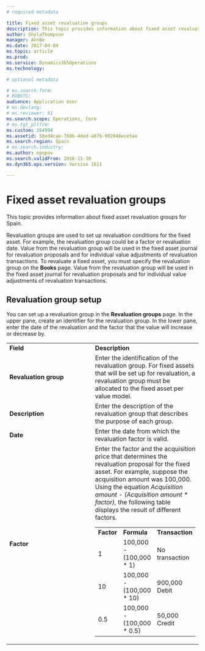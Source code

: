 ```yaml
---
# required metadata

title: Fixed asset revaluation groups
description: This topic provides information about fixed asset revaluation groups for Spain.
author: ShylaThompson
manager: AnnBe
ms.date: 2017-04-04
ms.topic: article
ms.prod: 
ms.service: Dynamics365Operations
ms.technology: 

# optional metadata

# ms.search.form: 
# ROBOTS: 
audience: Application User
# ms.devlang: 
# ms.reviewer: 81
ms.search.scope: Operations, Core
# ms.tgt_pltfrm: 
ms.custom: 264994
ms.assetid: 50ed4cae-7606-4ded-a07b-992848ece5ae
ms.search.region: Spain
# ms.search.industry: 
ms.author: epopov
ms.search.validFrom: 2016-11-30
ms.dyn365.ops.version: Version 1611

---
```


# Fixed asset revaluation groups

This topic provides information about fixed asset revaluation groups for Spain.

Revaluation groups are used to set up revaluation conditions for the fixed asset. For example, the revaluation group could be a factor or revaluation date. Value from the revaluation group will be used in the fixed asset journal for revaluation proposals and for individual value adjustments of revaluation transactions. To revaluate a fixed asset, you must specify the revaluation group on the **Books** page. Value from the revaluation group will be used in the fixed asset journal for revaluation proposals and for individual value adjustments of revaluation transactions.

## Revaluation group setup
You can set up a revaluation group in the **Revaluation groups** page. In the upper pane, create an identifier for the revaluation group. In the lower pane, enter the date of the revaluation and the factor that the value will increase or decrease by.

<table>
<colgroup>
<col width="50%" />
<col width="50%" />
</colgroup>
<tbody>
<tr class="odd">
<td><strong>Field</strong></td>
<td><strong>Description</strong></td>
</tr>
<tr class="even">
<td><strong>Revaluation group</strong></td>
<td>Enter the identification of the revaluation group. For fixed assets that will be set up for revaluation, a revaluation group must be allocated to the fixed asset per value model.</td>
</tr>
<tr class="odd">
<td><strong>Description</strong></td>
<td>Enter the description of the revaluation group that describes the purpose of each group.</td>
</tr>
<tr class="even">
<td><strong>Date</strong></td>
<td>Enter the date from which the revaluation factor is valid.</td>
</tr>
<tr class="odd">
<td><strong>Factor</strong></td>
<td>Enter the factor and the acquisition price that determines the revaluation proposal for the fixed asset. For example, suppose the acquisition amount was 100,000. Using the equation <em>Acquisition amount - (Acquisition amount * factor),</em> the following table displays the result of different factors.
<table>
<tbody>
<tr class="odd">
<td><strong>Factor</strong></td>
<td><strong>Formula</strong></td>
<td><strong>Transaction</strong></td>
</tr>
<tr class="even">
<td>1</td>
<td>100,000 - (100,000 * 1)</td>
<td>No transaction</td>
</tr>
<tr class="odd">
<td>10</td>
<td>100,000 - (100,000 * 10)</td>
<td>900,000 Debit</td>
</tr>
<tr class="even">
<td>0.5</td>
<td>100,000 - (100,000 * 0.5)</td>
<td>50,000 Credit</td>
</tr>
</tbody>
</table></td>
</tr>
</tbody>
</table>



